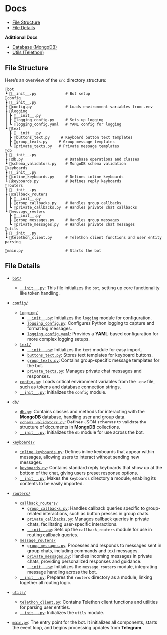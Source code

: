 # Docs
- [File Structure](#file-structure)
- [File Details](#file-details)

**Adittional Docs**
- [Database (MongoDB)](db/README.md)
- [Utils (Telethon)](utils/README.md)

## File Structure
Here’s an overview of the `src` directory structure:

```plaintext
📂bot
┗ 📜__init__.py             # Bot setup
📂config
┣ 📜__init__.py 
┣ 📜config.py               # Loads environment variables from .env
┣ 📂logging
┃ ┣ 📜__init__.py           
┃ ┣ 📜logging_config.py     # Sets up logging
┃ ┗ 📜logging_config.yaml   # YAML config for logging
┗ 📂text
  ┣ 📜__init__.py          
  ┣ 📜buttons_text.py     # Keyboard button text templates
  ┣ 📜group_texts.py     # Group message templates
  ┗ 📜private_texts.py   # Private message templates
📂db
┣ 📜__init__.py  
┣ 📜db.py                   # Database operations and classes
┗ 📜schema_validators.py    # MongoDB schema validation           
📂keyboards
┣ 📜__init__.py  
┣ 📜inline_keyboards.py     # Defines inline keyboards
┗ 📜keyboards.py            # Defines reply keyboards       
📂routers
┣ 📜__init__.py  
┣ 📂callback_routers
┃ ┣ 📜__init__.py  
┃ ┣ 📜group_callbacks.py    # Handles group callbacks
┃ ┗ 📜private_callbacks.py  # Handles private chat callbacks         
┗ 📂message_routers
  ┣ 📜__init__.py  
  ┣ 📜group_messages.py     # Handles group messages
  ┗ 📜private_messages.py   # Handles private chat messages
📂utils
┣ 📜__init__.py  
┗ 📜telethon_client.py      # Telethon client functions and user entity parsing         

📜main.py                   # Starts the bot
```

## File Details

- [`bot/`](./bot)
  - [`__init__.py`](./bot/__init__.py): This file initializes the `bot`, setting up core functionality like token handling.

- [`config/`](./config)
  - [`logging/`](./config/logging)
    - [`__init__.py`](./config/logging/__init__.py): Initializes the `logging` module for configuration.
    - [`logging_config.py`](config/logging/logging_config.py): Configures Python logging to capture and format log messages.
    - [`logging_config.yaml`](config/logging/logging_config.yaml): Provides a **YAML**-based configuration for more complex logging setups.
  - [`text/`](./config/text)
    - [`__init__.py`](./config/text/__init__.py): Initializes the `text` module for easy import.
    - [`buttons_text.py`](./config/text/buttons_text.py): Stores text templates for keyboard buttons.
    - [`group_texts.py`](./config/text/group_texts.py): Contains group-specific message templates for the bot.
    - [`private_texts.py`](./config/text/private_texts.py): Manages private chat messages and responses.
  - [`config.py`](./config/config.py): Loads critical environment variables from the `.env` file, such as tokens and database connection strings.
  - [`__init__.py`](./config/logging/__init__.py): Initializes the `config` module.
  
- [`db/`](./db)
  - [`db.py`](./db/db.py): Contains classes and methods for interacting with the **MongoDB** database, handling user and group data.
  - [`schema_validators.py`](./db/schema_validators.py): Defines JSON schemas to validate the structure of documents in **MongoDB** collections.
  - [`__init__.py`](./db/__init__.py): Initializes the `db` module for use across the bot.

- [`keyboards/`](./keyboards)
  - [`inline_keyboards.py`](./keyboards/inline_keyboards.py): Defines inline keyboards that appear within messages, allowing users to interact without sending new messages.
  - [`keyboards.py`](./keyboards/keyboards.py): Contains standard reply keyboards that show up at the bottom of the chat, giving users preset response options.
  - [`__init__.py`](./keyboards/__init__.py): Makes the `keyboards` directory a module, enabling its contents to be easily imported.

- [`routers/`](./routers)
  - [`callback_routers/`](./routers/callback_routers)
    - [`group_callbacks.py`](./routers/callback_routers/group_callbacks.py): Handles callback queries specific to group-related interactions, such as button presses in group chats.
    - [`private_callbacks.py`](./routers/callback_routers/private_callbacks.py): Manages callback queries in private chats, facilitating user-specific interactions.
    - [`__init__.py`](./routers/callback_routers/__init__.py): Sets up the `callback_routers` module for use in routing callback queries.
  - [`message_routers/`](./routers/message_routers)
    - [`group_messages.py`](./routers/message_routers/group_messages.py): Processes and responds to messages sent in group chats, including commands and text messages.
    - [`private_messages.py`](./routers/message_routers/private_messages.py): Handles incoming messages in private chats, providing personalized responses and guidance.
    - [`__init__.py`](./routers/message_routers/__init__.py): Initializes the `message_routers` module, integrating message handling across the bot.
  - [`__init__.py`](./routers/__init__.py): Prepares the `routers` directory as a module, linking together all routing logic.

- [`utils/`](./utils)
  - [`telethon_client.py`](./utils/telethon_client.py): Contains Telethon client functions and utilities for parsing user entities.
  - [`__init__.py`](./utils/__init__.py): Initializes the `utils` module.

- [`main.py`](./main.py): The entry point for the bot. It initializes all components, starts the event loop, and begins processing updates from **Telegram**.